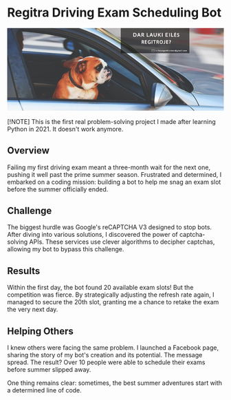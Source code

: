 # Regitra Driving Exam Scheduling Bot

![Screenshot](img/poster.jpg)

[!NOTE]
This is the first real problem-solving project I made after learning Python in 2021. It doesn't work anymore.

## Overview

Failing my first driving exam meant a three-month wait for the next one, pushing it well past the prime summer season. Frustrated and determined, I embarked on a coding mission: building a bot to help me snag an exam slot before the summer officially ended.

## Challenge

The biggest hurdle was Google's reCAPTCHA V3 designed to stop bots. After diving into various solutions, I discovered the power of captcha-solving APIs. These services use clever algorithms to decipher captchas, allowing my bot to bypass this challenge.

## Results

Within the first day, the bot found 20 available exam slots! But the competition was fierce. By strategically adjusting the refresh rate again, I managed to secure the 20th slot, granting me a chance to retake the exam the very next day.

## Helping Others

I knew others were facing the same problem. I launched a Facebook page, sharing the story of my bot's creation and its potential. The message spread. The result? Over 10 people were able to schedule their exams before summer slipped away.

One thing remains clear: sometimes, the best summer adventures start with a determined line of code.

